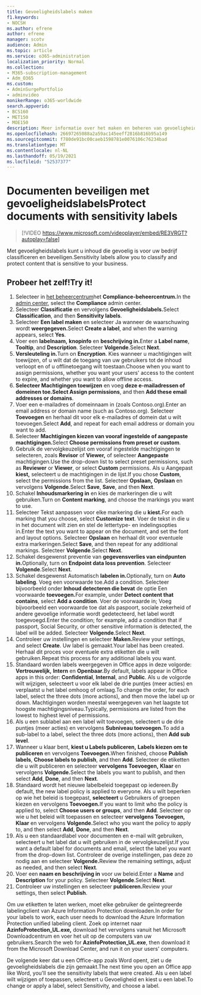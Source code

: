 ```yaml
---
title: Gevoeligheidslabels maken
f1.keywords:
- NOCSH
ms.author: efrene
author: efrene
manager: scotv
audience: Admin
ms.topic: article
ms.service: o365-administration
localization_priority: Normal
ms.collection:
- M365-subscription-management
- Adm_O365
ms.custom:
- AdminSurgePortfolio
- adminvideo
monikerRange: o365-worldwide
search.appverid:
- BCS160
- MET150
- MOE150
description: Meer informatie over het maken en beheren van gevoeligheidslabels.
ms.openlocfilehash: 26697265088a2a59ac145eeff2816b816b95a149
ms.sourcegitcommit: f780de91bc00caeb1598781e0076106c76234bad
ms.translationtype: MT
ms.contentlocale: nl-NL
ms.lasthandoff: 05/19/2021
ms.locfileid: "52537377"
---
```

# <a name="protect-documents-with-sensitivity-labels"></a><span data-ttu-id="d0c98-103">Documenten beveiligen met gevoeligheidslabels</span><span class="sxs-lookup"><span data-stu-id="d0c98-103">Protect documents with sensitivity labels</span></span>

> [!VIDEO https://www.microsoft.com/videoplayer/embed/RE3VRGT?autoplay=false]

<span data-ttu-id="d0c98-104">Met gevoeligheidslabels kunt u inhoud die gevoelig is voor uw bedrijf classificeren en beveiligen.</span><span class="sxs-lookup"><span data-stu-id="d0c98-104">Sensitivity labels allow you to classify and protect content that is sensitive to your business.</span></span>

## <a name="try-it"></a><span data-ttu-id="d0c98-105">Probeer het zelf!</span><span class="sxs-lookup"><span data-stu-id="d0c98-105">Try it!</span></span>

1. <span data-ttu-id="d0c98-106">Selecteer in [het beheercentrum](https://admin.microsoft.com)het **Compliance-beheercentrum.**</span><span class="sxs-lookup"><span data-stu-id="d0c98-106">In the [admin center](https://admin.microsoft.com), select the **Compliance** admin center.</span></span>
1. <span data-ttu-id="d0c98-107">Selecteer **Classificatie** en vervolgens **Gevoeligheidslabels.**</span><span class="sxs-lookup"><span data-stu-id="d0c98-107">Select **Classification**, and then **Sensitivity labels**.</span></span>
1. <span data-ttu-id="d0c98-108">Selecteer **Een label maken** en selecteer Ja wanneer de waarschuwing wordt **weergegeven.**</span><span class="sxs-lookup"><span data-stu-id="d0c98-108">Select **Create a label**, and when the warning appears, select **Yes**.</span></span>
1. <span data-ttu-id="d0c98-109">Voer een **labelnaam,** **knopinfo** en **beschrijving in.**</span><span class="sxs-lookup"><span data-stu-id="d0c98-109">Enter a **Label name**, **Tooltip**, and **Description**.</span></span> <span data-ttu-id="d0c98-110">Selecteer **Volgende**.</span><span class="sxs-lookup"><span data-stu-id="d0c98-110">Select **Next**.</span></span>
1. <span data-ttu-id="d0c98-111">**Versleuteling in.**</span><span class="sxs-lookup"><span data-stu-id="d0c98-111">Turn on **Encryption**.</span></span> <span data-ttu-id="d0c98-112">Kies wanneer u machtigingen wilt toewijzen, of u wilt dat de toegang van uw gebruikers tot de inhoud verloopt en of u offlinetoegang wilt toestaan.</span><span class="sxs-lookup"><span data-stu-id="d0c98-112">Choose when you want to assign permissions, whether you want your users' access to the content to expire, and whether you want to allow offline access.</span></span>
1. <span data-ttu-id="d0c98-113">**Selecteer Machtigingen toewijzen** en voeg **deze e-mailadressen of domeinen toe.**</span><span class="sxs-lookup"><span data-stu-id="d0c98-113">**Select Assign permissions**, and then **Add these email addresses or domains**.</span></span>
1. <span data-ttu-id="d0c98-114">Voer een e-mailadres of domeinnaam in (zoals Contoso.org).</span><span class="sxs-lookup"><span data-stu-id="d0c98-114">Enter an email address or domain name (such as Contoso.org).</span></span>  <span data-ttu-id="d0c98-115">Selecteer **Toevoegen** en herhaal dit voor elk e-mailadres of domein dat u wilt toevoegen.</span><span class="sxs-lookup"><span data-stu-id="d0c98-115">Select **Add**, and repeat for each email address or domain you want to add.</span></span>
1. <span data-ttu-id="d0c98-116">Selecteer **Machtigingen kiezen van vooraf ingestelde of aangepaste machtigingen.**</span><span class="sxs-lookup"><span data-stu-id="d0c98-116">Select **Choose permissions from preset or custom**.</span></span>
1. <span data-ttu-id="d0c98-117">Gebruik de vervolgkeuzelijst om vooraf ingestelde machtigingen te selecteren, zoals **Revisor** of **Viewer,** of selecteer **Aangepaste** machtigingen.</span><span class="sxs-lookup"><span data-stu-id="d0c98-117">Use the drop-down list to select preset permissions, such as **Reviewer** or **Viewer**, or select **Custom** permissions.</span></span> <span data-ttu-id="d0c98-118">Als u Aangepast **kiest,** selecteert u de machtigingen in de lijst.</span><span class="sxs-lookup"><span data-stu-id="d0c98-118">If you chose **Custom**, select the permissions from the list.</span></span> <span data-ttu-id="d0c98-119">Selecteer **Opslaan,** **Opslaan** en vervolgens **Volgende**.</span><span class="sxs-lookup"><span data-stu-id="d0c98-119">Select **Save**, **Save**, and then **Next**.</span></span>
1. <span data-ttu-id="d0c98-120">Schakel **Inhoudsmarkering in** en kies de markeringen die u wilt gebruiken.</span><span class="sxs-lookup"><span data-stu-id="d0c98-120">Turn on **Content marking**, and choose the markings you want to use.</span></span>
1. <span data-ttu-id="d0c98-121">Selecteer Tekst aanpassen voor elke markering die u **kiest.**</span><span class="sxs-lookup"><span data-stu-id="d0c98-121">For each marking that you choose, select **Customize text**.</span></span> <span data-ttu-id="d0c98-122">Voer de tekst in die u in het document wilt zien en stel de lettertype- en indelingsopties in.</span><span class="sxs-lookup"><span data-stu-id="d0c98-122">Enter the text you want to appear on the document, and set the font and layout options.</span></span> <span data-ttu-id="d0c98-123">Selecteer **Opslaan** en herhaal dit voor eventuele extra markeringen.</span><span class="sxs-lookup"><span data-stu-id="d0c98-123">Select **Save**, and then repeat for any additional markings.</span></span> <span data-ttu-id="d0c98-124">Selecteer **Volgende**.</span><span class="sxs-lookup"><span data-stu-id="d0c98-124">Select **Next**.</span></span>
1. <span data-ttu-id="d0c98-125">Schakel desgewenst preventie van **gegevensverlies van eindpunten in.**</span><span class="sxs-lookup"><span data-stu-id="d0c98-125">Optionally, turn on **Endpoint data loss prevention**.</span></span> <span data-ttu-id="d0c98-126">Selecteer **Volgende**.</span><span class="sxs-lookup"><span data-stu-id="d0c98-126">Select **Next**.</span></span>
1. <span data-ttu-id="d0c98-127">Schakel desgewenst Automatisch **labelen in.**</span><span class="sxs-lookup"><span data-stu-id="d0c98-127">Optionally, turn on **Auto labeling**.</span></span> <span data-ttu-id="d0c98-128">Voeg een voorwaarde toe.</span><span class="sxs-lookup"><span data-stu-id="d0c98-128">Add a condition.</span></span> <span data-ttu-id="d0c98-129">Selecteer bijvoorbeeld onder **Inhoud detecteren die bevat** de optie Een voorwaarde **toevoegen.**</span><span class="sxs-lookup"><span data-stu-id="d0c98-129">For example, under **Detect content that contains**, select **Add a condition**.</span></span> <span data-ttu-id="d0c98-130">Voer de voorwaarde in; Voeg bijvoorbeeld een voorwaarde toe dat als paspoort, sociale zekerheid of andere gevoelige informatie wordt gedetecteerd, het label wordt toegevoegd.</span><span class="sxs-lookup"><span data-stu-id="d0c98-130">Enter the condition; for example, add a condition that if passport, Social Security, or other sensitive information is detected, the label will be added.</span></span> <span data-ttu-id="d0c98-131">Selecteer **Volgende**.</span><span class="sxs-lookup"><span data-stu-id="d0c98-131">Select **Next**.</span></span>
1. <span data-ttu-id="d0c98-132">Controleer uw instellingen en selecteer **Maken.**</span><span class="sxs-lookup"><span data-stu-id="d0c98-132">Review your settings, and select **Create**.</span></span> <span data-ttu-id="d0c98-133">Uw label is gemaakt.</span><span class="sxs-lookup"><span data-stu-id="d0c98-133">Your label has been created.</span></span> <span data-ttu-id="d0c98-134">Herhaal dit proces voor eventuele extra etiketten die u wilt gebruiken.</span><span class="sxs-lookup"><span data-stu-id="d0c98-134">Repeat this process for any additional labels you want.</span></span>
1. <span data-ttu-id="d0c98-135">Standaard worden labels weergegeven in Office apps in deze volgorde: **Vertrouwelijk,** **Intern** en **Openbaar.**</span><span class="sxs-lookup"><span data-stu-id="d0c98-135">By default, labels appear in Office apps in this order: **Confidential**, **Internal**, and **Public**.</span></span> <span data-ttu-id="d0c98-136">Als u de volgorde wilt wijzigen, selecteert u voor elk label de drie puntjes (meer acties) en verplaatst u het label omhoog of omlaag.</span><span class="sxs-lookup"><span data-stu-id="d0c98-136">To change the order, for each label, select the three dots (more actions), and then move the label up or down.</span></span> <span data-ttu-id="d0c98-137">Machtigingen worden meestal weergegeven van het laagste tot hoogste machtigingsniveau.</span><span class="sxs-lookup"><span data-stu-id="d0c98-137">Typically, permissions are listed from the lowest to highest level of permissions.</span></span>
1. <span data-ttu-id="d0c98-138">Als u een sublabel aan een label wilt toevoegen, selecteert u de drie puntjes (meer acties) en vervolgens **Subniveau toevoegen.**</span><span class="sxs-lookup"><span data-stu-id="d0c98-138">To add a sub-label to a label, select the three dots (more actions), then **Add sub level**.</span></span>
1. <span data-ttu-id="d0c98-139">Wanneer u klaar bent, **kiest u Labels publiceren,** **Labels kiezen om te publiceren** en vervolgens **Toevoegen.**</span><span class="sxs-lookup"><span data-stu-id="d0c98-139">When finished, choose **Publish labels**, **Choose labels to publish**, and then **Add**.</span></span> <span data-ttu-id="d0c98-140">Selecteer de etiketten die u wilt publiceren en selecteer **vervolgens Toevoegen,** **Klaar** en vervolgens **Volgende.**</span><span class="sxs-lookup"><span data-stu-id="d0c98-140">Select the labels you want to publish, and then select **Add**, **Done**, and then **Next**.</span></span>
1. <span data-ttu-id="d0c98-141">Standaard wordt het nieuwe labelbeleid toegepast op iedereen.</span><span class="sxs-lookup"><span data-stu-id="d0c98-141">By default, the new label policy is applied to everyone.</span></span> <span data-ttu-id="d0c98-142">Als u wilt beperken op wie het beleid is toegepast, **selecteert** u Gebruikers of groepen kiezen en vervolgens **Toevoegen.**</span><span class="sxs-lookup"><span data-stu-id="d0c98-142">If you want to limit who the policy is applied to, select **Choose users or groups**, and then **Add**.</span></span> <span data-ttu-id="d0c98-143">Selecteer op wie u het beleid wilt toepassen en selecteer **vervolgens Toevoegen,** **Klaar** en vervolgens **Volgende.**</span><span class="sxs-lookup"><span data-stu-id="d0c98-143">Select who you want the policy to apply to, and then select **Add**, **Done**, and then **Next**.</span></span>
1. <span data-ttu-id="d0c98-144">Als u een standaardlabel voor documenten en e-mail wilt gebruiken, selecteert u het label dat u wilt gebruiken in de vervolgkeuzelijst.</span><span class="sxs-lookup"><span data-stu-id="d0c98-144">If you want a default label for documents and email, select the label you want from the drop-down list.</span></span> <span data-ttu-id="d0c98-145">Controleer de overige instellingen, pas deze zo nodig aan en selecteer **Volgende.**</span><span class="sxs-lookup"><span data-stu-id="d0c98-145">Review the remaining settings, adjust as needed, and then select **Next**.</span></span>
1. <span data-ttu-id="d0c98-146">Voer een **naam en** **beschrijving in** voor uw beleid.</span><span class="sxs-lookup"><span data-stu-id="d0c98-146">Enter a **Name** and **Description** for your policy.</span></span> <span data-ttu-id="d0c98-147">Selecteer **Volgende**.</span><span class="sxs-lookup"><span data-stu-id="d0c98-147">Select **Next**.</span></span>
1. <span data-ttu-id="d0c98-148">Controleer uw instellingen en selecteer **publiceren.**</span><span class="sxs-lookup"><span data-stu-id="d0c98-148">Review your settings, then select **Publish**.</span></span>

<span data-ttu-id="d0c98-149">Om uw etiketten te laten werken, moet elke gebruiker de geïntegreerde labelingclient van Azure Information Protection downloaden.</span><span class="sxs-lookup"><span data-stu-id="d0c98-149">In order for your labels to work, each user needs to download the Azure Information Protection unified labeling client.</span></span> <span data-ttu-id="d0c98-150">Zoek op internet naar **AzinfoProtection_UL.exe,** download het vervolgens vanuit het Microsoft Downloadcentrum en voer het uit op de computers van uw gebruikers.</span><span class="sxs-lookup"><span data-stu-id="d0c98-150">Search the web for **AzinfoProtection_UL.exe**, then download it from the Microsoft Download Center, and run it on your users' computers.</span></span>

<span data-ttu-id="d0c98-151">De volgende keer dat u een Office-app zoals Word opent, ziet u de gevoeligheidslabels die zijn gemaakt.</span><span class="sxs-lookup"><span data-stu-id="d0c98-151">The next time you open an Office app like Word, you'll see the sensitivity labels that were created.</span></span> <span data-ttu-id="d0c98-152">Als u een label wilt wijzigen of toepassen, selecteert u Gevoeligheid en kiest u een label.</span><span class="sxs-lookup"><span data-stu-id="d0c98-152">To change or apply a label, select Sensitivity, and choose a label.</span></span>

